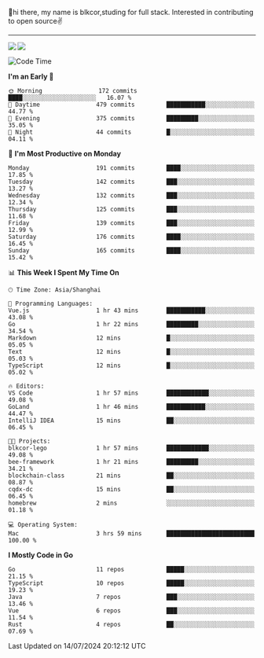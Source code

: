 👋hi there, my name is blkcor,studing for full stack.
Interested in contributing to open source✌️

<hr/>

![](https://github-readme-stats.vercel.app/api?username=blkcor)
<a href="https://github.com/blkcor/github-readme-stats">
    <img align="left" src="https://github-readme-stats.vercel.app/api/top-langs/?username=blkcor&hide=jupyter%20notebook,shaderlab,tex,c%23&langs_count=9" />
</a>


<!--START_SECTION:waka-->
![Code Time](http://img.shields.io/badge/Code%20Time-1%2C156%20hrs%2022%20mins-blue)

**I'm an Early 🐤** 

```text
🌞 Morning                172 commits         ████░░░░░░░░░░░░░░░░░░░░░   16.07 % 
🌆 Daytime                479 commits         ███████████░░░░░░░░░░░░░░   44.77 % 
🌃 Evening                375 commits         █████████░░░░░░░░░░░░░░░░   35.05 % 
🌙 Night                  44 commits          █░░░░░░░░░░░░░░░░░░░░░░░░   04.11 % 
```
📅 **I'm Most Productive on Monday** 

```text
Monday                   191 commits         ████░░░░░░░░░░░░░░░░░░░░░   17.85 % 
Tuesday                  142 commits         ███░░░░░░░░░░░░░░░░░░░░░░   13.27 % 
Wednesday                132 commits         ███░░░░░░░░░░░░░░░░░░░░░░   12.34 % 
Thursday                 125 commits         ███░░░░░░░░░░░░░░░░░░░░░░   11.68 % 
Friday                   139 commits         ███░░░░░░░░░░░░░░░░░░░░░░   12.99 % 
Saturday                 176 commits         ████░░░░░░░░░░░░░░░░░░░░░   16.45 % 
Sunday                   165 commits         ████░░░░░░░░░░░░░░░░░░░░░   15.42 % 
```


📊 **This Week I Spent My Time On** 

```text
🕑︎ Time Zone: Asia/Shanghai

💬 Programming Languages: 
Vue.js                   1 hr 43 mins        ███████████░░░░░░░░░░░░░░   43.08 % 
Go                       1 hr 22 mins        █████████░░░░░░░░░░░░░░░░   34.54 % 
Markdown                 12 mins             █░░░░░░░░░░░░░░░░░░░░░░░░   05.05 % 
Text                     12 mins             █░░░░░░░░░░░░░░░░░░░░░░░░   05.03 % 
TypeScript               12 mins             █░░░░░░░░░░░░░░░░░░░░░░░░   05.02 % 

🔥 Editors: 
VS Code                  1 hr 57 mins        ████████████░░░░░░░░░░░░░   49.08 % 
GoLand                   1 hr 46 mins        ███████████░░░░░░░░░░░░░░   44.47 % 
IntelliJ IDEA            15 mins             ██░░░░░░░░░░░░░░░░░░░░░░░   06.45 % 

🐱‍💻 Projects: 
blkcor-lego              1 hr 57 mins        ████████████░░░░░░░░░░░░░   49.08 % 
bee-framework            1 hr 21 mins        █████████░░░░░░░░░░░░░░░░   34.21 % 
blockchain-class         21 mins             ██░░░░░░░░░░░░░░░░░░░░░░░   08.87 % 
cqdx-dc                  15 mins             ██░░░░░░░░░░░░░░░░░░░░░░░   06.45 % 
homebrew                 2 mins              ░░░░░░░░░░░░░░░░░░░░░░░░░   01.18 % 

💻 Operating System: 
Mac                      3 hrs 59 mins       █████████████████████████   100.00 % 
```

**I Mostly Code in Go** 

```text
Go                       11 repos            █████░░░░░░░░░░░░░░░░░░░░   21.15 % 
TypeScript               10 repos            █████░░░░░░░░░░░░░░░░░░░░   19.23 % 
Java                     7 repos             ███░░░░░░░░░░░░░░░░░░░░░░   13.46 % 
Vue                      6 repos             ███░░░░░░░░░░░░░░░░░░░░░░   11.54 % 
Rust                     4 repos             ██░░░░░░░░░░░░░░░░░░░░░░░   07.69 % 
```




 Last Updated on 14/07/2024 20:12:12 UTC
<!--END_SECTION:waka-->


